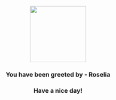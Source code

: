 <p align="center">
            <img src="https://raw.githubusercontent.com/PokeAPI/sprites/master/sprites/pokemon/315.png" width="150" height="150">
          </p>
          <h3 align="center">You have been greeted by - <b>Roselia</b></h3>
          <h3 align="center">Have a nice day!</h3>
        